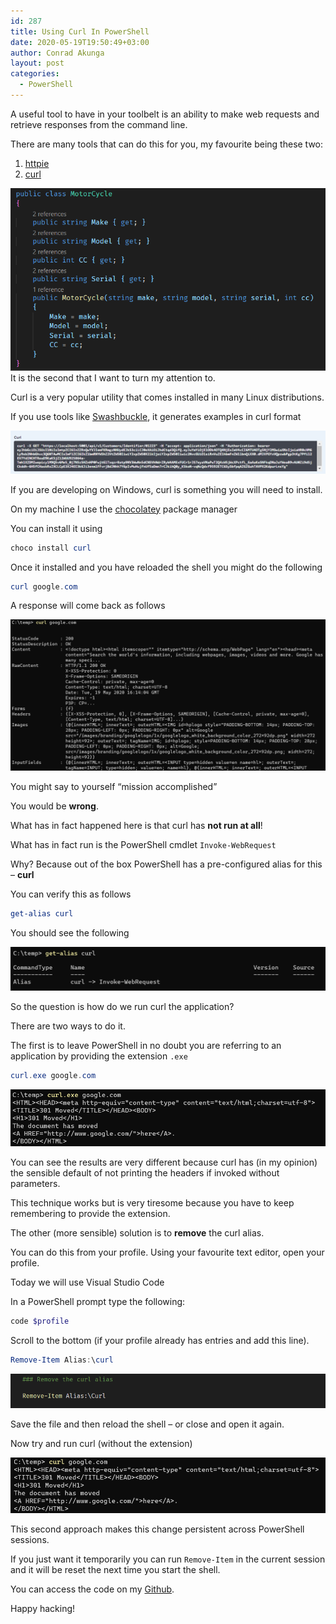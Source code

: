 ```yaml
---
id: 287
title: Using Curl In PowerShell
date: 2020-05-19T19:50:49+03:00
author: Conrad Akunga
layout: post
categories:
  - PowerShell
---
```

A useful tool to have in your toolbelt is an ability to make web requests and retrieve responses from the command line.

There are many tools that can do this for you, my favourite being these two:

  1. [httpie](https://httpie.org/)
  2. [curl](https://curl.haxx.se/)

![](../images/2020/03/21-Mar-2019-Tuple-1.png)
It is the second that I want to turn my attention to.

Curl is a very popular utility that comes installed in many Linux distributions.

If you use tools like [Swashbuckle](https://github.com/domaindrivendev/Swashbuckle.AspNetCore/blob/master/README.md), it generates examples in curl format

![](../images/2020/05/image-2.png)

If you are developing on Windows, curl is something you will need to install.

On my machine I use the [chocolatey](https://chocolatey.org/) package manager

You can install it using

```powershell
choco install curl
```

Once it installed and you have reloaded the shell you might do the following

```powershell
curl google.com
```

A response will come back as follows

![](../images/2020/05/image-3.png)

You might say to yourself “mission accomplished”

You would be **wrong**.

What has in fact happened here is that curl has **not run at all**!

What has in fact run is the PowerShell cmdlet `Invoke-WebRequest`

Why? Because out of the box PowerShell has a pre-configured alias for this – **curl**

You can verify this as follows

```powershell
get-alias curl
```

You should see the following

![](../images/2020/05/image-4.png)

So the question is how do we run curl the application?

There are two ways to do it.

The first is to leave PowerShell in no doubt you are referring to an application by providing the extension `.exe`

```powershell
curl.exe google.com
```

![](../images/2020/05/image-5.png)

You can see the results are very different because curl has (in my opinion) the sensible default of not printing the headers if invoked without parameters.

This technique works but is very tiresome because you have to keep remembering to provide the extension.

The other (more sensible) solution is to **remove** the curl alias.

You can do this from your profile. Using your favourite text editor, open your profile.

Today we will use Visual Studio Code

In a PowerShell prompt type the following:

```powershell
code $profile
```

Scroll to the bottom (if your profile already has entries and add this line).

```powershell
Remove-Item Alias:\curl
```

![](../images/2020/05/image-6.png)

Save the file and then reload the shell – or close and open it again.

Now try and run curl (without the extension)

![](../images/2020/05/image-7.png)

This second approach makes this change persistent across PowerShell sessions.

If you just want it temporarily you can run `Remove-Item` in the current session and it will be reset the next time you start the shell.

You can access the code on my [Github](https://github.com/conradakunga/BlogCode/tree/master/19%20May%20-%20Using%20Curl%20in%20PowerShell).

Happy hacking!